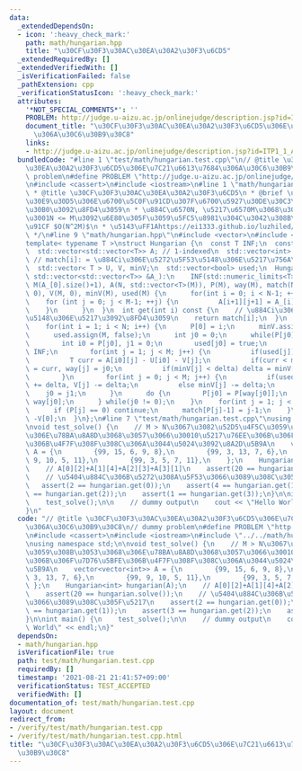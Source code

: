 ```yaml
---
data:
  _extendedDependsOn:
  - icon: ':heavy_check_mark:'
    path: math/hungarian.hpp
    title: "\u30CF\u30F3\u30AC\u30EA\u30A2\u30F3\u6CD5"
  _extendedRequiredBy: []
  _extendedVerifiedWith: []
  _isVerificationFailed: false
  _pathExtension: cpp
  _verificationStatusIcon: ':heavy_check_mark:'
  attributes:
    '*NOT_SPECIAL_COMMENTS*': ''
    PROBLEM: http://judge.u-aizu.ac.jp/onlinejudge/description.jsp?id=ITP1_1_A
    document_title: "\u30CF\u30F3\u30AC\u30EA\u30A2\u30F3\u6CD5\u306E\u7C21\u6613\u7684\
      \u306A\u30C6\u30B9\u30C8"
    links:
    - http://judge.u-aizu.ac.jp/onlinejudge/description.jsp?id=ITP1_1_A
  bundledCode: "#line 1 \"test/math/hungarian.test.cpp\"\n// @title \u30CF\u30F3\u30AC\
    \u30EA\u30A2\u30F3\u6CD5\u306E\u7C21\u6613\u7684\u306A\u30C6\u30B9\u30C8\n// dummy\
    \ problem\n#define PROBLEM \"http://judge.u-aizu.ac.jp/onlinejudge/description.jsp?id=ITP1_1_A\"\
    \n#include <cassert>\n#include <iostream>\n#line 1 \"math/hungarian.hpp\"\n/**\n\
    \ * @title \u30CF\u30F3\u30AC\u30EA\u30A2\u30F3\u6CD5\n * @brief \u4E8C\u90E8\u30B0\
    \u30E9\u30D5\u306E\u6700\u5C0F\u91CD\u307F\u6700\u5927\u30DE\u30C3\u30C1\u30F3\
    \u30B0\u3092\u8FD4\u3059\n * \u884C\u6570N, \u5217\u6570M\u3068\u3059\u308B\u3068\
    \u3001N <= M\u3092\u6E80\u305F\u3059\u5FC5\u8981\u304C\u3042\u308B\n * \u8A08\u7B97\
    \u91CF $O(N^2M)$\n * \u5143\uFF1Ahttps://ei1333.github.io/luzhiled/snippets/graph/hungarian.html\n\
    \ */\n#line 9 \"math/hungarian.hpp\"\n#include <vector>\n#include <limits>\n\n\
    template< typename T >\nstruct Hungarian {\n  const T INF;\n  const int N, M;\n\
    \  std::vector<std::vector<T>> A; // 1-indexed\n  std::vector<int> P, way, match;\
    \ // match[i]: = \u884Ci\u306E\u5272\u5F53\u5148\u306E\u5217\u756A\u53F7. 0-indexed\n\
    \  std::vector< T > U, V, minV;\n  std::vector<bool> used;\n  Hungarian(const\
    \ std::vector<std::vector<T>> &A_):\n    INF(std::numeric_limits<T>::max()), N(A_.size()+1),\
    \ M(A_[0].size()+1), A(N, std::vector<T>(M)), P(M), way(M), match(N-1),\n    U(N,\
    \ 0), V(M, 0), minV(M), used(M) {\n      for(int i = 0; i < N-1; ++i) {\n    \
    \    for (int j = 0; j < M-1; ++j) {\n          A[i+1][j+1] = A_[i][j];\n    \
    \    }\n      }\n  }\n  int get(int i) const {\n    // \u884Ci\u306E\u5272\u5F53\
    \u5148\u306E\u5217\u3092\u8FD4\u3059\n    return match[i];\n  }\n  T solve() {\n\
    \    for(int i = 1; i < N; i++) {\n      P[0] = i;\n      minV.assign(M, INF);\n\
    \      used.assign(M, false);\n      int j0 = 0;\n      while(P[j0] != 0) {\n\
    \        int i0 = P[j0], j1 = 0;\n        used[j0] = true;\n        T delta =\
    \ INF;\n        for(int j = 1; j < M; j++) {\n          if(used[j]) continue;\n\
    \          T curr = A[i0][j] - U[i0] - V[j];\n          if(curr < minV[j]) minV[j]\
    \ = curr, way[j] = j0;\n          if(minV[j] < delta) delta = minV[j], j1 = j;\n\
    \        }\n        for(int j = 0; j < M; j++) {\n          if(used[j]) U[P[j]]\
    \ += delta, V[j] -= delta;\n          else minV[j] -= delta;\n        }\n    \
    \    j0 = j1;\n      }\n      do {\n        P[j0] = P[way[j0]];\n        j0 =\
    \ way[j0];\n      } while(j0 != 0);\n    }\n    for(int j = 1; j < M; j++) {\n\
    \      if (P[j] == 0) continue;\n      match[P[j]-1] = j-1;\n    }\n    return\
    \ -V[0];\n  }\n};\n#line 7 \"test/math/hungarian.test.cpp\"\nusing namespace std;\n\
    \nvoid test_solve() {\n    // M > N\u3067\u3082\u52D5\u4F5C\u3059\u308B\u3053\u3068\
    \u306E\u78BA\u8A8D\u3068\u3057\u3066\u30010\u5217\u76EE\u306B\u306F\u7D76\u5BFE\
    \u306B\u4F7F\u308F\u308C\u306A\u3044\u5024\u3092\u8A2D\u5B9A\n    vector<vector<int>>\
    \ A = {\n        {99, 15, 6, 9, 8},\n        {99, 3, 13, 7, 6},\n        {99,\
    \ 9, 10, 5, 11},\n        {99, 3, 5, 7, 11},\n    };\n    Hungarian<int> hungarian(A);\n\
    \    // A[0][2]+A[1][4]+A[2][3]+A[3][1]\n    assert(20 == hungarian.solve());\n\
    \    // \u5404\u884C\u306B\u5272\u308A\u5F53\u3066\u3089\u308C\u305F\u5217\n \
    \   assert(2 == hungarian.get(0));\n    assert(4 == hungarian.get(1));\n    assert(3\
    \ == hungarian.get(2));\n    assert(1 == hungarian.get(3));\n}\n\nint main() {\n\
    \    test_solve();\n\n    // dummy output\n    cout << \"Hello World\" << endl;\n\
    }\n"
  code: "// @title \u30CF\u30F3\u30AC\u30EA\u30A2\u30F3\u6CD5\u306E\u7C21\u6613\u7684\
    \u306A\u30C6\u30B9\u30C8\n// dummy problem\n#define PROBLEM \"http://judge.u-aizu.ac.jp/onlinejudge/description.jsp?id=ITP1_1_A\"\
    \n#include <cassert>\n#include <iostream>\n#include \"../../math/hungarian.hpp\"\
    \nusing namespace std;\n\nvoid test_solve() {\n    // M > N\u3067\u3082\u52D5\u4F5C\
    \u3059\u308B\u3053\u3068\u306E\u78BA\u8A8D\u3068\u3057\u3066\u30010\u5217\u76EE\
    \u306B\u306F\u7D76\u5BFE\u306B\u4F7F\u308F\u308C\u306A\u3044\u5024\u3092\u8A2D\
    \u5B9A\n    vector<vector<int>> A = {\n        {99, 15, 6, 9, 8},\n        {99,\
    \ 3, 13, 7, 6},\n        {99, 9, 10, 5, 11},\n        {99, 3, 5, 7, 11},\n   \
    \ };\n    Hungarian<int> hungarian(A);\n    // A[0][2]+A[1][4]+A[2][3]+A[3][1]\n\
    \    assert(20 == hungarian.solve());\n    // \u5404\u884C\u306B\u5272\u308A\u5F53\
    \u3066\u3089\u308C\u305F\u5217\n    assert(2 == hungarian.get(0));\n    assert(4\
    \ == hungarian.get(1));\n    assert(3 == hungarian.get(2));\n    assert(1 == hungarian.get(3));\n\
    }\n\nint main() {\n    test_solve();\n\n    // dummy output\n    cout << \"Hello\
    \ World\" << endl;\n}"
  dependsOn:
  - math/hungarian.hpp
  isVerificationFile: true
  path: test/math/hungarian.test.cpp
  requiredBy: []
  timestamp: '2021-08-21 21:41:57+09:00'
  verificationStatus: TEST_ACCEPTED
  verifiedWith: []
documentation_of: test/math/hungarian.test.cpp
layout: document
redirect_from:
- /verify/test/math/hungarian.test.cpp
- /verify/test/math/hungarian.test.cpp.html
title: "\u30CF\u30F3\u30AC\u30EA\u30A2\u30F3\u6CD5\u306E\u7C21\u6613\u7684\u306A\u30C6\
  \u30B9\u30C8"
---
```

